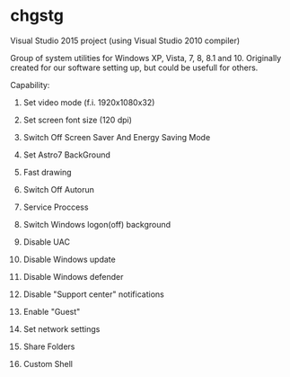# chgstg

Visual Studio 2015 project (using Visual Studio 2010 compiler)

Group of system utilities for Windows XP, Vista, 7, 8, 8.1 and 10. Originally created for our software setting up, but could be usefull for others.

Capability:

1) Set video mode (f.i. 1920x1080x32)

2) Set screen font size (120 dpi)

3) Switch Off Screen Saver And Energy Saving Mode

4) Set Astro7 BackGround

5) Fast drawing

6) Switch Off Autorun

7) Service Proccess

8) Switch Windows logon(off) background

9) Disable UAC

10) Disable Windows update

11) Disable Windows defender

12) Disable "Support center" notifications

13) Enable "Guest"

14) Set network settings

15) Share Folders

16) Custom Shell
